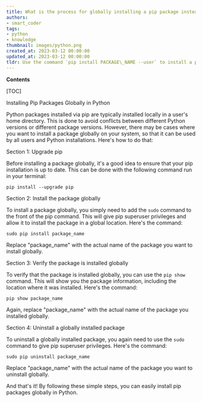 ```yaml
---
title: What is the process for globally installing a pip package instead of locally?
authors:
- smart_coder
tags:
- python
- knowledge
thumbnail: images/python.png
created_at: 2023-03-12 00:00:00
updated_at: 2023-03-12 00:00:00
tldr: Use the command `pip install PACKAGE\_NAME --user` to install a package locally or `sudo pip install PACKAGE\_NAME` to install it globally.
---
```


**Contents**

[TOC]

Installing Pip Packages Globally in Python

Python packages installed via pip are typically installed locally in a user's home directory. This is done to avoid conflicts between different Python versions or different package versions. However, there may be cases where you want to install a package globally on your system, so that it can be used by all users and Python installations. Here's how to do that:

Section 1: Upgrade pip

Before installing a package globally, it's a good idea to ensure that your pip installation is up to date. This can be done with the following command run in your terminal:

```
pip install --upgrade pip
```

Section 2: Install the package globally

To install a package globally, you simply need to add the `sudo` command to the front of the pip command. This will give pip superuser privileges and allow it to install the package in a global location. Here's the command:

```
sudo pip install package_name
```

Replace "package_name" with the actual name of the package you want to install globally.

Section 3: Verify the package is installed globally

To verify that the package is installed globally, you can use the `pip show` command. This will show you the package information, including the location where it was installed. Here's the command:

```
pip show package_name
```

Again, replace "package_name" with the actual name of the package you installed globally.

Section 4: Uninstall a globally installed package

To uninstall a globally installed package, you again need to use the `sudo` command to give pip superuser privileges. Here's the command:

```
sudo pip uninstall package_name
```

Replace "package_name" with the actual name of the package you want to uninstall globally.

And that's it! By following these simple steps, you can easily install pip packages globally in Python.
